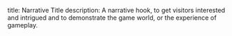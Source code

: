 title: Narrative Title
description: A narrative hook, to get visitors interested and intrigued and to demonstrate the game world, or the experience of gameplay.